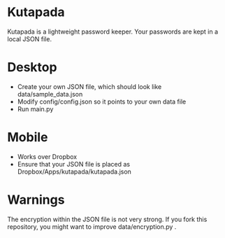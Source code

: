 # Kutapada
Kutapada is a lightweight password keeper. Your passwords are kept in a local JSON file.

# Desktop
- Create your own JSON file, which should look like data/sample_data.json
- Modify config/config.json so it points to your own data file
- Run main.py

# Mobile
- Works over Dropbox
- Ensure that your JSON file is placed as Dropbox/Apps/kutapada/kutapada.json

# Warnings
The encryption within the JSON file is not very strong. If you fork this repository, you might want to improve data/encryption.py .
